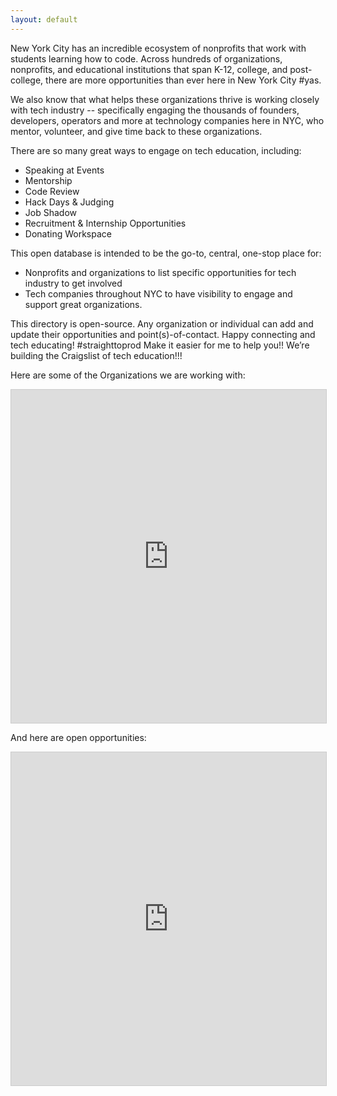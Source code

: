 ```yaml
---
layout: default
---
```


New York City has an incredible ecosystem of nonprofits that work with students learning how to code. Across hundreds of organizations, nonprofits, and educational institutions that span K-12, college, and post-college, there are more opportunities than ever here in New York City #yas.

We also know that what helps these organizations thrive is working closely with tech industry -- specifically engaging the thousands of founders, developers, operators and more at technology companies here in NYC, who mentor, volunteer, and give time back to these organizations. 

There are so many great ways to engage on tech education, including:
* Speaking at Events
* Mentorship
* Code Review
* Hack Days & Judging 
* Job Shadow
* Recruitment & Internship Opportunities
* Donating Workspace

This open database is intended to be the go-to, central, one-stop place for:
* Nonprofits and organizations to list specific opportunities for tech industry to get involved
* Tech companies throughout NYC to have visibility to engage and support great organizations.

This directory is open-source. Any organization or individual can add and update their opportunities and point(s)-of-contact.
Happy connecting and tech educating!
#straighttoprod
Make it easier for me to help you!!
We’re building the Craigslist of tech education!!!

Here are some of the Organizations we are working with:

<iframe class="airtable-embed" src="https://airtable.com/embed/shrlv1DThZ3LxK72o?backgroundColor=blue&viewControls=on" frameborder="0" onmousewheel="" width="100%" height="533" style="background: transparent; border: 1px solid #ccc;"></iframe>

And here are open opportunities:

<iframe class="airtable-embed" src="https://airtable.com/embed/shrCVsGzIXrT0s8VL?backgroundColor=blue&viewControls=on" frameborder="0" onmousewheel="" width="100%" height="533" style="background: transparent; border: 1px solid #ccc;"></iframe>
